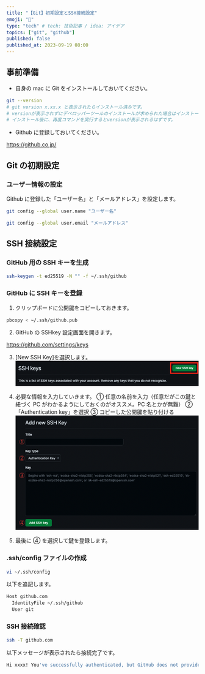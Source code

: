 ```yaml
---
title: "【Git】初期設定とSSH接続設定"
emoji: "📖"
type: "tech" # tech: 技術記事 / idea: アイデア
topics: ["git", "github"]
published: false
published_at: 2023-09-19 08:00
---
```


## 事前準備

- 自身の mac に Git をインストールしておいてください。

```sh
git --version
# git version x.xx.x と表示されたらインストール済みです。
# versionが表示されずにデベロッパーツールのインストールが求められた場合はインストールを行なってください。
# インストール後に、再度コマンドを実行するとversionが表示されるはずです。
```

- Github に登録しておいてください。

https://github.co.jp/

## Git の初期設定

### ユーザー情報の設定

Github に登録した「ユーザー名」と「メールアドレス」を設定します。

```sh
git config --global user.name "ユーザー名"
```

```sh
git config --global user.email "メールアドレス"
```

## SSH 接続設定

### GitHub 用の SSH キーを生成

```sh
ssh-keygen -t ed25519 -N "" -f ~/.ssh/github
```

### GitHub に SSH キーを登録

1. クリップボードに公開鍵をコピーしておきます。

```sh
pbcopy < ~/.ssh/github.pub
```

2. GitHub の SSHkey 設定画面を開きます。

https://github.com/settings/keys

3. [New SSH Key]を選択します。
   ![](/images/20230919-git-initial-setup/New-SSH-key.png)

4. 必要な情報を入力していきます。
   ① 任意の名前を入力（任意だがこの鍵と紐づく PC がわかるようにしておくのがオススメ。PC 名とかが無難）
   ②「Authentication key」を選択
   ③ コピーした公開鍵を貼り付ける
   ![](/images/20230919-git-initial-setup/Add-new-SSH-Key.png)

5. 最後に ④ を選択して鍵を登録します。

### .ssh/config ファイルの作成

```sh
vi ~/.ssh/config
```

以下を追記します。

```sh
Host github.com
  IdentityFile ~/.ssh/github
  User git
```

### SSH 接続確認

```sh
ssh -T github.com
```

以下メッセージが表示されたら接続完了です。

```sh
Hi xxxx! You've successfully authenticated, but GitHub does not provide shell access.
```
